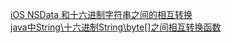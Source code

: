 <a href="http://guowen.github.io/ios-data-format.html">iOS NSData 和十六进制字符串之间的相互转换</a>
<br/>
<a href="http://guowen.github.io/android-data-format.html">java中String\十六进制String\byte[]之间相互转换函数</a>
